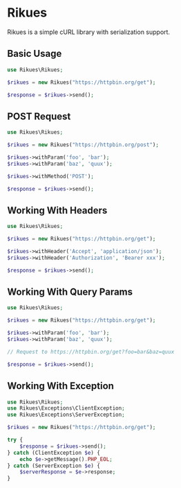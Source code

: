 # Rikues

Rikues is a simple cURL library with serialization support.

## Basic Usage

```php
use Rikues\Rikues;

$rikues = new Rikues("https://httpbin.org/get");

$response = $rikues->send();
```

## POST Request

```php
use Rikues\Rikues;

$rikues = new Rikues("https://httpbin.org/post");

$rikues->withParam('foo', 'bar');
$rikues->withParam('baz', 'quux');

$rikues->withMethod('POST');

$response = $rikues->send();
```

## Working With Headers

```php
use Rikues\Rikues;

$rikues = new Rikues("https://httpbin.org/get");

$rikues->withHeader('Accept', 'application/json');
$rikues->withHeader('Authorization', 'Bearer xxx');

$response = $rikues->send();
```

## Working With Query Params

```php
use Rikues\Rikues;

$rikues = new Rikues("https://httpbin.org/get");

$rikues->withParam('foo', 'bar');
$rikues->withParam('baz', 'quux');

// Request to https://httpbin.org/get?foo=bar&baz=quux

$response = $rikues->send();
```

## Working With Exception

```php
use Rikues\Rikues;
use Rikues\Exceptions\ClientException;
use Rikues\Exceptions\ServerException;

$rikues = new Rikues("https://httpbin.org/get");

try {
    $response = $rikues->send();
} catch (ClientException $e) {
    echo $e->getMessage().PHP_EOL;
} catch (ServerException $e) {
    $serverResponse = $e->response;
}
```
